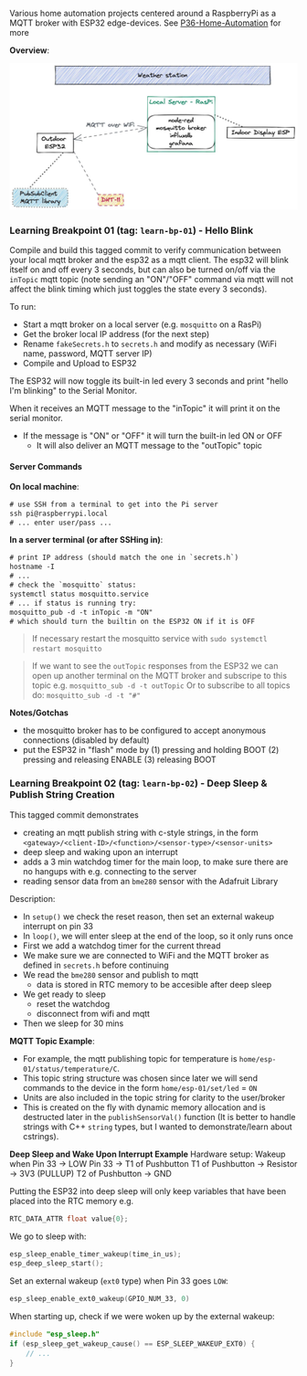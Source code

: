 Various home automation projects centered around a RaspberryPi as a MQTT broker with ESP32 edge-devices.
See [P36-Home-Automation](P36-Home-Automation.md) for more

**Overview**:

![](assets/README-1668739333080.jpeg)

### Learning Breakpoint 01 (tag: `learn-bp-01`) - Hello Blink
Compile and build this tagged commit to verify communication between your local mqtt broker and the esp32 as a mqtt client. The esp32 will blink itself on and off every 3 seconds, but can also be turned on/off via the `inTopic` mqtt topic (note sending an "ON"/"OFF" command via mqtt will not affect the blink timing which just toggles the state every 3 seconds).

To run: 
- Start a mqtt broker on a local server (e.g. `mosquitto` on a RasPi)
- Get the broker local IP address (for the next step)
- Rename `fakeSecrets.h` to `secrets.h` and modify as necessary (WiFi name, password, MQTT server IP)
- Compile and Upload to ESP32

The ESP32 will now toggle its built-in led every 3 seconds and print "hello I'm blinking" to the Serial Monitor.

When it receives an MQTT message to the "inTopic" it will print it on the serial monitor.
- If the message is "ON" or "OFF" it will turn the built-in led ON or OFF
    - It will also deliver an MQTT message to the "outTopic" topic

#### Server Commands

**On local machine**:
```
# use SSH from a terminal to get into the Pi server
ssh pi@raspberrypi.local 
# ... enter user/pass ...
```

**In a server terminal (or after SSHing in)**:
```
# print IP address (should match the one in `secrets.h`)
hostname -I 
# ...
# check the `mosquitto` status:
systemctl status mosquitto.service 
# ... if status is running try:
mosquitto_pub -d -t inTopic -m "ON" 
# which should turn the builtin on the ESP32 ON if it is OFF
```

> If necessary restart the mosquitto service with
`sudo systemctl restart mosquitto`

> If we want to see the `outTopic` responses from the ESP32 we can open up another terminal on the MQTT broker and subscripe to this topic e.g.
`mosquitto_sub -d -t outTopic`
> Or to subscribe to all topics do:
`mosquitto_sub -d -t "#"`

**Notes/Gotchas**
- the mosquitto broker has to be configured to accept anonymous connections (disabled by default)
- put the ESP32 in "flash" mode by (1) pressing and holding BOOT (2) pressing and releasing ENABLE (3) releasing BOOT

### Learning Breakpoint 02 (tag: `learn-bp-02`) - Deep Sleep & Publish String Creation
This tagged commit demonstrates 
- creating an mqtt publish string with c-style strings, in the form `<gateway>/<client-ID>/<function>/<sensor-type>/<sensor-units>` 
- deep sleep and waking upon an interrupt
- adds a 3 min watchdog timer for the main loop, to make sure there are no hangups with e.g. connecting to the server
- reading sensor data from an `bme280` sensor with the Adafruit Library

Description: 
- In `setup()` we check the reset reason, then set an external wakeup interrupt on pin 33 
- In `loop()`, we will enter sleep at the end of the loop, so it only runs once
- First we add a watchdog timer for the current thread
- We make sure we are connected to WiFi and the MQTT broker as defined in `secrets.h` before continuing
- We read the `bme280` sensor and publish to mqtt
    - data is stored in RTC memory to be accesible after deep sleep
- We get ready to sleep
    - reset the watchdog
    - disconnect from wifi and mqtt
- Then we sleep for 30 mins

**MQTT Topic Example**:
- For example, the mqtt publishing topic for temperature is `home/esp-01/status/temperature/C`. 
- This topic string structure was chosen since later we will send commands to the device in the form `home/esp-01/set/led` = `ON`
- Units are also included in the topic string for clarity to the user/broker
- This is created on the fly with dynamic memory allocation and is destructed later in the `publishSensorVal()` function (It is better to handle strings with C++ `string` types, but I wanted to demonstrate/learn about cstrings). 

**Deep Sleep and Wake Upon Interrupt Example**
Hardware setup: Wakeup when Pin 33 -> LOW
  Pin 33 -> T1 of Pushbutton
  T1 of Pushbutton -> Resistor -> 3V3 (PULLUP)
  T2 of Pushbutton -> GND

Putting the ESP32 into deep sleep will only keep variables that have been placed into the RTC memory e.g.

```cpp
RTC_DATA_ATTR float value{0};
```

We go to sleep with:

```cpp
esp_sleep_enable_timer_wakeup(time_in_us);
esp_deep_sleep_start();
```

Set an external wakeup (`ext0` type) when Pin 33 goes `LOW`:
```cpp
esp_sleep_enable_ext0_wakeup(GPIO_NUM_33, 0)
```

When starting up, check if we were woken up by the external wakeup:
```cpp
#include "esp_sleep.h"
if (esp_sleep_get_wakeup_cause() == ESP_SLEEP_WAKEUP_EXT0) {
    // ...
}
```
